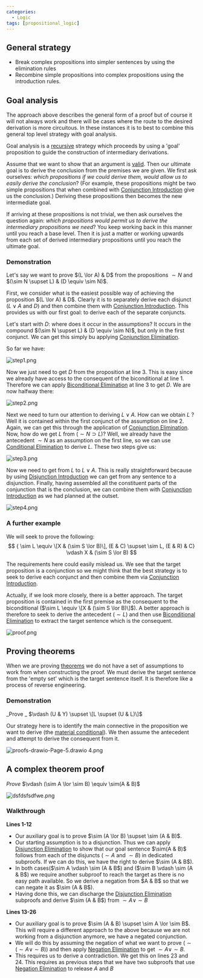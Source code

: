 ```yaml
---
categories:
  - Logic 
tags: [propositional_logic]
---
```


## General strategy

* Break complex propositions into simpler sentences by using the elimination rules
* Recombine simple propositions into complex propositions using the introduction rules.

## Goal analysis

The approach above describes the general form of a proof but of course it will not always work and there will be cases where the route to the desired derivation is more circuitous. In these instances it is to best to combine this general top level strategy with goal analysis.

Goal analysis is a [recursive](../Algorithms%20&%20Data%20Structures/Recursion.md) strategy which proceeds by using a 'goal' proposition to guide the construction of intermediary derivations.

Assume that we want to show that an argument is [valid](Validity%20and%20entailment.md#validity). Then our ultimate goal is to derive the conclusion from the premises we are given. We first ask ourselves: *which propositions if we could derive them, would allow us to easily derive the conclusion*? (For example, these propositions might be two simple propositions that when combined with [Conjunction Introduction](Conjunction%20Introduction.md) give us the conclusion.) Deriving these propositions then becomes the new intermediate goal. 

If arriving at these propositions is not trivial, we then ask ourselves the question again: *which propositions would permit us to derive the intermediary propositions we need*? You keep working back in this manner until you reach a base level. Then it is just a matter or working upwards from each set of derived intermediary propositions until you reach the ultimate goal. 

### Demonstration

Let's say we want to prove $(L \lor A) & D$ from the propositions $\sim N$ and $(\sim N \supset L) & (D \equiv \sim N)$.

First, we consider what is the easiest possible way of achieving the proposition $(L \lor A) & D$. Clearly it is to separately derive each disjunct ($L \lor A$ and $D$) and then combine them with [Conjunction Introduction](Conjunction%20Introduction.md). This provides us with our first goal: to derive each of the separate conjuncts. 

Let's start with $D$: where does it occur in the assumptions? It occurs in the compound $(\sim N \supset L) & (D \equiv \sim N)$, but only in the first conjunct. We can get this simply bu applying [Conjunction Elimination](Conjunction%20Elimination.md).

So far we have: 

![step1.png](../img/step1.png)

Now we just need to get $D$ from the proposition at line 3. This is easy since we already have access to the consequent of the biconditional at line 1. Therefore we can apply [Biconditional Elimination](Biconditional%20Elimination.md) at line 3 to get $D$. We are now halfway there: 

![step2.png](../img/step2.png)

Next we need to turn our attention to deriving $L \lor A$. How can we obtain $L$ ? Well it is contained within the first conjunct of the assumption on line 2. Again, we can get this through the application of [Conjunction Elimination](Conjunction%20Elimination.md). 
Now, how do we get $L$ from $(\sim N \supset L)$? Well, we already have the antecedent $\sim N$ as an assumption on the first line, so we can use [Conditional Elimination](Conditional%20Elimination.md) to derive $L$. These two steps give us:

![step3.png](../img/step3.png)

Now we need to get from $L$ to $L \lor A$. This is really straightforward because by using [Disjunction Introduction](Disjunction%20Introduction.md) we can get from any sentence to a disjunction. Finally, having assembled all the constituent parts of the conjunction that is the conclusion, we can combine them with [Conjunction Introduction](Conjunction%20Introduction.md) as we had planned at the outset. 

![step4.png](../img/step4.png)

### A further example

We will seek to prove the following:
$$
{ \sim L \equiv \[X & (\sim S \lor B)\], (E & C) \supset \sim L, (E & R) & C} \vdash X & (\sim S \lor B)
$$

The requirements here could easily mislead us. We see that the target proposition is a conjunction so we might think that the best strategy is to seek to derive each conjunct and then combine them via [Conjunction Introduction](Conjunction%20Introduction.md). 

Actually, if we look more closely, there is a better approach. The target proposition is contained in the first premise as the consequent to the biconditional ($\sim L \equiv \[X & (\sim S \lor B)\]$). A better approach is therefore to seek to derive the antecedent ($\sim L$) and then use [Biconditional Elimination](Biconditional%20Elimination.md) to extract the target sentence which is the consequent.

![proof.png](../img/proof.png)

## Proving theorems

When we are proving [theorems](Theorems%20and%20empty%20sets.md) we do not have a set of assumptions to work from when constructing the proof. We must derive the target sentence from the 'empty set' which is the target sentence itself. It is therefore like a process of reverse engineering.

### Demonstration

\_Prove _  $\vdash (U & Y) \supset \[L \supset (U & L)\]$

Our strategy here is to identify the main connective in the proposition we want to derive (the [material conditional](Truth-functional%20connectives.md#material-conditional-a-k-a-implication)). We then assume the antecedent and attempt to derive the consequent from it.

![proofs-drawio-Page-5.drawio 4.png](../img/proofs-drawio-Page-5.drawio%204.png)

## A complex theorem proof

*Prove* $\vdash (\sim A \lor \sim B) \equiv \sim(A & B)$

![dsfdsfsdfwe.png](../img/dsfdsfsdfwe.png)

### Walkthrough

**Lines 1-12**

* Our auxiliary goal is to prove $\sim (A \lor B) \supset \sim (A & B)$. 
* Our starting assumption is to a disjunction. Thus we can apply [Disjunction Elimination](Disjunction%20Elimination.md) to show that our goal sentence $\sim(A & B)$ follows from each of the disjuncts ($\sim A$ and $\sim B$) in dedicated subproofs. If we can do this, we have the right to derive $\sim (A & B$).
* In both cases($\sim A \vdash \sim (A & B$) and ($\sim B \vdash \sim (A & B$) we require another subproof to reach the target as there is no easy path available. So we derive a negation from $A & B$ so that we can negate it as $\sim (A & B$).
* Having done this, we can discharge the [Disjunction Elimination](Disjunction%20Elimination.md) subproofs and derive $\sim (A & B$) from $\sim A \lor \sim B$

**Lines 13-26**

* Our auxiliary goal is to prove $\sim (A & B) \supset \sim A \lor  \sim B$. This will require a different approach to the above because we are not working from a disjunction anymore, we have a negated conjunction.
* We will do this by assuming the negation of what we want to prove ($\sim (\sim A \lor \sim B)$) and then apply [Negation Elimination](Negation%20Elimination.md) to get $\sim A \lor \sim B$.
* This requires us to derive a contradiction. We get this on lines 23 and 24. This requires as previous steps that we have two subproofs that use [Negation Elimination](Negation%20Elimination.md) to release $A$ and $B$
